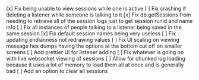 [x] Fix being unable to view sessions while one is active
[ ] Fix crashing if deleting a listener while someone is talking to it
[x] Fix db.getSessions from needing to retrieve all of the session logs just to get session runid and name info
[ ] Fix all instances of people talking to a listener being saved in the same session
[x] Fix default session names being very useless
[ ] Fix updating endianness not redrawing values
[ ] Fix UI scaling on viewing message hex dumps having the options at the bottom cut off on smaller screens
[ ] Add prettier UI for listener adding
[ ] Fix whatever is going on with live websocket viewing of sessions
[ ] Allow for chunked log loading because it uses a lot of memory to load them all at once and is generally bad
[ ] Add an option to clear all sessions
